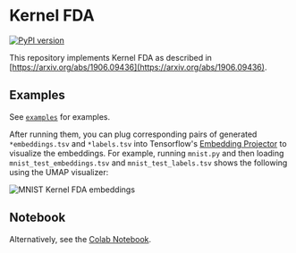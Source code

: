 # Kernel FDA

[![PyPI version](https://badge.fury.io/py/kfda.svg)](https://badge.fury.io/py/kfda)

This repository implements Kernel FDA as described in [https://arxiv.org/abs/1906.09436](https://arxiv.org/abs/1906.09436).

## Examples
See [`examples`](examples) for examples.

After running them, you can plug corresponding pairs of generated
`*embeddings.tsv` and `*labels.tsv` into Tensorflow's
[Embedding Projector](https://projector.tensorflow.org/)
to visualize the embeddings.
For example, running `mnist.py` and then loading
`mnist_test_embeddings.tsv` and `mnist_test_labels.tsv` shows the
following using the UMAP visualizer:

![MNIST Kernel FDA embeddings](https://github.com/concavegit/kfda/blob/master/img/mnist.png?raw=true)

## Notebook
Alternatively, see the
[Colab Notebook](https://colab.research.google.com/drive/1nnVphyZ_0QKYZbmdJaIBjm-zYO4xwF0b#scrollTo=6Pfpr7DDQota).
